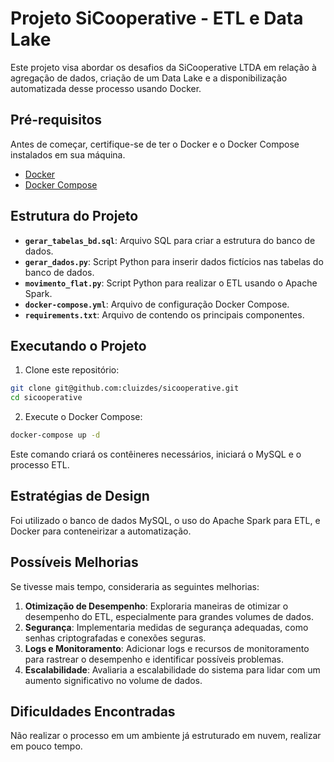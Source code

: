 # Projeto SiCooperative - ETL e Data Lake

Este projeto visa abordar os desafios da SiCooperative LTDA em relação à agregação de dados, criação de um Data Lake e a disponibilização automatizada desse processo usando Docker.

## Pré-requisitos

Antes de começar, certifique-se de ter o Docker e o Docker Compose instalados em sua máquina.

- [Docker](https://docs.docker.com/get-docker/)
- [Docker Compose](https://docs.docker.com/compose/install/)

## Estrutura do Projeto

- **`gerar_tabelas_bd.sql`**: Arquivo SQL para criar a estrutura do banco de dados.
- **`gerar_dados.py`**: Script Python para inserir dados fictícios nas tabelas do banco de dados.
- **`movimento_flat.py`**: Script Python para realizar o ETL usando o Apache Spark.
- **`docker-compose.yml`**: Arquivo de configuração Docker Compose.
- **`requirements.txt`**: Arquivo de contendo os principais componentes.

## Executando o Projeto

1. Clone este repositório:

```bash
git clone git@github.com:cluizdes/sicooperative.git
cd sicooperative
```

2. Execute o Docker Compose:

```bash
docker-compose up -d
```
Este comando criará os contêineres necessários, iniciará o MySQL e o processo ETL.

## Estratégias de Design

Foi utilizado o banco de dados MySQL, o uso do Apache Spark para ETL, e Docker para conteneirizar a automatização.

## Possíveis Melhorias

Se tivesse mais tempo, consideraria as seguintes melhorias:

1. **Otimização de Desempenho**: Exploraria maneiras de otimizar o desempenho do ETL, especialmente para grandes volumes de dados.
2. **Segurança**: Implementaria medidas de segurança adequadas, como senhas criptografadas e conexões seguras.
3. **Logs e Monitoramento**: Adicionar logs e recursos de monitoramento para rastrear o desempenho e identificar possíveis problemas.
4. **Escalabilidade**: Avaliaria a escalabilidade do sistema para lidar com um aumento significativo no volume de dados.

## Dificuldades Encontradas

Não realizar o processo em um ambiente já estruturado em nuvem, realizar em pouco tempo.